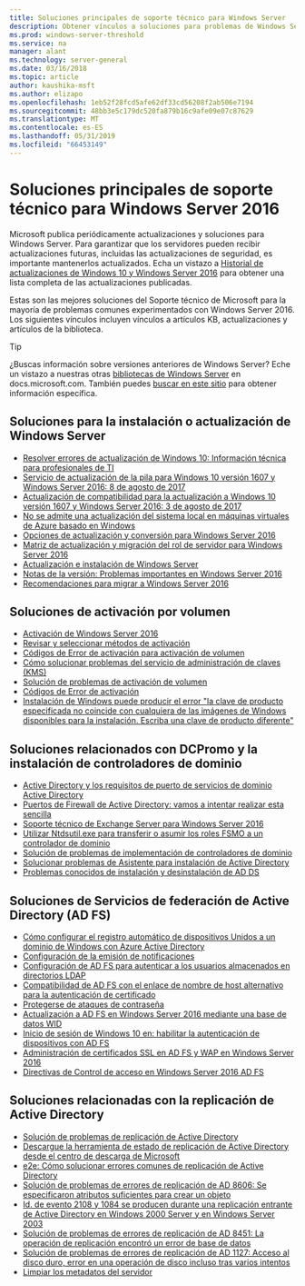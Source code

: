 ```yaml
---
title: Soluciones principales de soporte técnico para Windows Server
description: Obtener vínculos a soluciones para problemas de Windows Server
ms.prod: windows-server-threshold
ms.service: na
manager: alant
ms.technology: server-general
ms.date: 03/16/2018
ms.topic: article
author: kaushika-msft
ms.author: elizapo
ms.openlocfilehash: 1eb52f28fcd5afe62df33cd56208f2ab506e7194
ms.sourcegitcommit: 48bb3e5c179dc520fa879b16c9afe09e07c87629
ms.translationtype: MT
ms.contentlocale: es-ES
ms.lasthandoff: 05/31/2019
ms.locfileid: "66453149"
---
```

# <a name="top-support-solutions-for-windows-server-2016"></a>Soluciones principales de soporte técnico para Windows Server 2016

Microsoft publica periódicamente actualizaciones y soluciones para Windows Server. Para garantizar que los servidores pueden recibir actualizaciones futuras, incluidas las actualizaciones de seguridad, es importante mantenerlos actualizados. Echa un vistazo a [Historial de actualizaciones de Windows 10 y Windows Server 2016](https://support.microsoft.com/en-us/help/4000825/windows-10-windows-server-2016-update-history) para obtener una lista completa de las actualizaciones publicadas.

Estas son las mejores soluciones del Soporte técnico de Microsoft para la mayoría de problemas comunes experimentados con Windows Server 2016. Los siguientes vínculos incluyen vínculos a artículos KB, actualizaciones y artículos de la biblioteca.

>[!TIP]
> ¿Buscas información sobre versiones anteriores de Windows Server? Eche un vistazo a nuestras otras [bibliotecas de Windows Server](/previous-versions/windows/) en docs.microsoft.com. También puedes [buscar en este sitio](https://docs.microsoft.com/search/index?search=Windows+Server&dataSource=previousVersions) para obtener información específica.

## <a name="solutions-for-installing-or-upgrading-windows-server"></a>Soluciones para la instalación o actualización de Windows Server

- [Resolver errores de actualización de Windows 10: Información técnica para profesionales de TI](https://docs.microsoft.com/windows/deployment/upgrade/resolve-windows-10-upgrade-errors)
- [Servicio de actualización de la pila para Windows 10 versión 1607 y Windows Server 2016: 8 de agosto de 2017](https://support.microsoft.com/en-US/help/4035631)
- [Actualización de compatibilidad para la actualización a Windows 10 versión 1607 y Windows Server 2016: 3 de agosto de 2017](https://support.microsoft.com/en-US/help/4033524)
- [No se admite una actualización del sistema local en máquinas virtuales de Azure basado en Windows](https://support.microsoft.com/en-US/help/4014997)
- [Opciones de actualización y conversión para Windows Server 2016](../get-started/supported-upgrade-paths.md)
- [Matriz de actualización y migración del rol de servidor para Windows Server 2016](../get-started/server-role-upgradeability-table.md)
- [Actualización e instalación de Windows Server](../get-started/installation-and-upgrade.md)
- [Notas de la versión: Problemas importantes en Windows Server 2016](../get-started/windows-server-2016-ga-release-notes.md)
- [Recomendaciones para migrar a Windows Server 2016](../get-started/recommendations-moving-to-server2016.md)

## <a name="solutions-for-volume-activation"></a>Soluciones de activación por volumen
- [Activación de Windows Server 2016](../get-started/server-2016-activation.md)
- [Revisar y seleccionar métodos de activación](https://technet.microsoft.com/library/jj134256(ws.11).aspx)
- [Códigos de Error de activación para activación de volumen](https://technet.microsoft.com/library/dn502528.aspx)
- [Cómo solucionar problemas del servicio de administración de claves (KMS)](https://technet.microsoft.com/library/ee939272.aspx)
- [Solución de problemas de activación de volumen](https://technet.microsoft.com/library/ff793439.aspx)
- [Códigos de Error de activación](https://technet.microsoft.com/library/ff793399.aspx)
- [Instalación de Windows puede producir el error "la clave de producto especificada no coincide con cualquiera de las imágenes de Windows disponibles para la instalación. Escriba una clave de producto diferente"](https://support.microsoft.com/help/2796988/windows-8-or-windows-server-2012-installation-may-fail-with-error-mess)

## <a name="solutions-related-to-dcpromo-and-installing-domain-controllers"></a>Soluciones relacionados con DCPromo y la instalación de controladores de dominio
- [Active Directory y los requisitos de puerto de servicios de dominio Active Directory](https://technet.microsoft.com/library/dd772723(v=ws.10).aspx)
- [Puertos de Firewall de Active Directory: vamos a intentar realizar esta sencilla](http://blogs.msmvps.com/acefekay/2011/11/01/active-directory-firewall-ports-let-s-try-to-make-this-simple/)
- [Soporte técnico de Exchange Server para Windows Server 2016](https://technet.microsoft.com/library/ff728623(v=exchg.150).aspx)
- [Utilizar Ntdsutil.exe para transferir o asumir los roles FSMO a un controlador de dominio](https://support.microsoft.com/kb/255504)
- [Solución de problemas de implementación de controladores de dominio](../identity/ad-ds/deploy/troubleshooting-domain-controller-deployment.md)
- [Solucionar problemas de Asistente para instalación de Active Directory](https://msdn.microsoft.com/library/bb727058.aspx)
- [Problemas conocidos de instalación y desinstalación de AD DS](https://technet.microsoft.com/library/cc754463(v=ws.10).aspx)

## <a name="solutions-for-active-directory-federation-services-ad-fs"></a>Soluciones de Servicios de federación de Active Directory (AD FS)
- [Cómo configurar el registro automático de dispositivos Unidos a un dominio de Windows con Azure Active Directory](/azure/active-directory/active-directory-conditional-access-automatic-device-registration-setup)
- [Configuración de la emisión de notificaciones](/azure/active-directory/device-management-hybrid-azuread-joined-devices-setup#step-2-setup-issuance-of-claims)
- [Configuración de AD FS para autenticar a los usuarios almacenados en directorios LDAP](../identity/ad-fs/operations/configure-ad-fs-to-authenticate-users-stored-in-ldap-directories.md)
- [Compatibilidad de AD FS con el enlace de nombre de host alternativo para la autenticación de certificado](../identity/ad-fs/operations/ad-fs-support-for-alternate-hostname-binding-for-certificate-authentication.md)
- [Protegerse de ataques de contraseña](https://blogs.technet.microsoft.com/tspring/2017/01/20/federated-to-microsoft-cloud-and-account-lockouts/)
- [Actualización a AD FS en Windows Server 2016 mediante una base de datos WID](../identity/ad-fs/deployment/upgrading-to-ad-fs-in-windows-server-2016.md)
- [Inicio de sesión de Windows 10 en: habilitar la autenticación de dispositivos con AD FS](../identity/ad-fs/operations/configure-device-based-conditional-access-on-premises.md)
- [Administración de certificados SSL en AD FS y WAP en Windows Server 2016](../identity/ad-fs/operations/manage-ssl-certificates-ad-fs-wap-2016.md)
- [Directivas de Control de acceso en Windows Server 2016 AD FS](../identity/ad-fs/operations/access-control-policies-in-ad-fs.md)

## <a name="solutions-related-to-active-directory-replication"></a>Soluciones relacionadas con la replicación de Active Directory

- [Solución de problemas de replicación de Active Directory](../identity/ad-ds/manage/troubleshoot/troubleshooting-active-directory-replication-problems.md)
- [Descargue la herramienta de estado de replicación de Active Directory desde el centro de descarga de Microsoft](https://www.microsoft.com/en-in/download/details.aspx?id=30005)
- [e2e: Cómo solucionar errores comunes de replicación de Active Directory](https://support.microsoft.com/kb/3108513)
- [Solución de problemas de errores de replicación de AD 8606: Se especificaron atributos suficientes para crear un objeto](https://support.microsoft.com/kb/2028495)
- [Id. de evento 2108 y 1084 se producen durante una replicación entrante de Active Directory en Windows 2000 Server y en Windows Server 2003](https://support.microsoft.com/kb/837932)
- [Solución de problemas de errores de replicación de AD 8451: La operación de replicación encontró un error de base de datos](https://support.microsoft.com/kb/2645996)
- [Solución de problemas de errores de replicación de AD 1127: Acceso al disco duro, error en una operación de disco incluso tras varios intentos](https://support.microsoft.com/kb/2025726)
- [Limpiar los metadatos del servidor](https://technet.microsoft.com/library/cc816907.aspx)